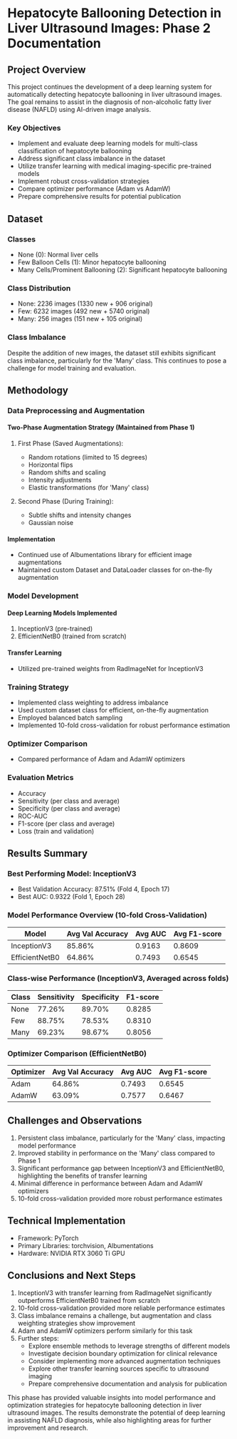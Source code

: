 # Hepatocyte Ballooning Detection in Liver Ultrasound Images: Phase 2 Documentation

## Project Overview

This project continues the development of a deep learning system for automatically detecting hepatocyte ballooning in liver ultrasound images. The goal remains to assist in the diagnosis of non-alcoholic fatty liver disease (NAFLD) using AI-driven image analysis.

### Key Objectives
- Implement and evaluate deep learning models for multi-class classification of hepatocyte ballooning
- Address significant class imbalance in the dataset
- Utilize transfer learning with medical imaging-specific pre-trained models
- Implement robust cross-validation strategies
- Compare optimizer performance (Adam vs AdamW)
- Prepare comprehensive results for potential publication

## Dataset

### Classes
- None (0): Normal liver cells
- Few Balloon Cells (1): Minor hepatocyte ballooning
- Many Cells/Prominent Ballooning (2): Significant hepatocyte ballooning

### Class Distribution
- None: 2236 images (1330 new + 906 original)
- Few: 6232 images (492 new + 5740 original)
- Many: 256 images (151 new + 105 original)

### Class Imbalance
Despite the addition of new images, the dataset still exhibits significant class imbalance, particularly for the 'Many' class. This continues to pose a challenge for model training and evaluation.

## Methodology

### Data Preprocessing and Augmentation

#### Two-Phase Augmentation Strategy (Maintained from Phase 1)
1. First Phase (Saved Augmentations):
   - Random rotations (limited to 15 degrees)
   - Horizontal flips
   - Random shifts and scaling
   - Intensity adjustments
   - Elastic transformations (for 'Many' class)

2. Second Phase (During Training):
   - Subtle shifts and intensity changes
   - Gaussian noise

#### Implementation
- Continued use of Albumentations library for efficient image augmentations
- Maintained custom Dataset and DataLoader classes for on-the-fly augmentation

### Model Development

#### Deep Learning Models Implemented
1. InceptionV3 (pre-trained)
2. EfficientNetB0 (trained from scratch)

#### Transfer Learning
- Utilized pre-trained weights from RadImageNet for InceptionV3

### Training Strategy

- Implemented class weighting to address imbalance
- Used custom dataset class for efficient, on-the-fly augmentation
- Employed balanced batch sampling
- Implemented 10-fold cross-validation for robust performance estimation

### Optimizer Comparison
- Compared performance of Adam and AdamW optimizers

### Evaluation Metrics

- Accuracy
- Sensitivity (per class and average)
- Specificity (per class and average)
- ROC-AUC
- F1-score (per class and average)
- Loss (train and validation)

## Results Summary

### Best Performing Model: InceptionV3
- Best Validation Accuracy: 87.51% (Fold 4, Epoch 17)
- Best AUC: 0.9322 (Fold 1, Epoch 28)

### Model Performance Overview (10-fold Cross-Validation)

| Model          | Avg Val Accuracy | Avg AUC | Avg F1-score |
|----------------|-------------------|---------|--------------|
| InceptionV3    | 85.86%            | 0.9163  | 0.8609       |
| EfficientNetB0 | 64.86%            | 0.7493  | 0.6545       |

### Class-wise Performance (InceptionV3, Averaged across folds)

| Class | Sensitivity | Specificity | F1-score |
|-------|-------------|-------------|----------|
| None  | 77.26%      | 89.70%      | 0.8285   |
| Few   | 88.75%      | 78.53%      | 0.8310   |
| Many  | 69.23%      | 98.67%      | 0.8056   |

### Optimizer Comparison (EfficientNetB0)

| Optimizer | Avg Val Accuracy | Avg AUC | Avg F1-score |
|-----------|-------------------|---------|--------------|
| Adam      | 64.86%            | 0.7493  | 0.6545       |
| AdamW     | 63.09%            | 0.7577  | 0.6467       |

## Challenges and Observations

1. Persistent class imbalance, particularly for the 'Many' class, impacting model performance
2. Improved stability in performance on the 'Many' class compared to Phase 1
3. Significant performance gap between InceptionV3 and EfficientNetB0, highlighting the benefits of transfer learning
4. Minimal difference in performance between Adam and AdamW optimizers
5. 10-fold cross-validation provided more robust performance estimates

## Technical Implementation

- Framework: PyTorch
- Primary Libraries: torchvision, Albumentations
- Hardware: NVIDIA RTX 3060 Ti GPU

## Conclusions and Next Steps

1. InceptionV3 with transfer learning from RadImageNet significantly outperforms EfficientNetB0 trained from scratch
2. 10-fold cross-validation provided more reliable performance estimates
3. Class imbalance remains a challenge, but augmentation and class weighting strategies show improvement
4. Adam and AdamW optimizers perform similarly for this task
5. Further steps:
   - Explore ensemble methods to leverage strengths of different models
   - Investigate decision boundary optimization for clinical relevance
   - Consider implementing more advanced augmentation techniques
   - Explore other transfer learning sources specific to ultrasound imaging
   - Prepare comprehensive documentation and analysis for publication

This phase has provided valuable insights into model performance and optimization strategies for hepatocyte ballooning detection in liver ultrasound images. The results demonstrate the potential of deep learning in assisting NAFLD diagnosis, while also highlighting areas for further improvement and research.